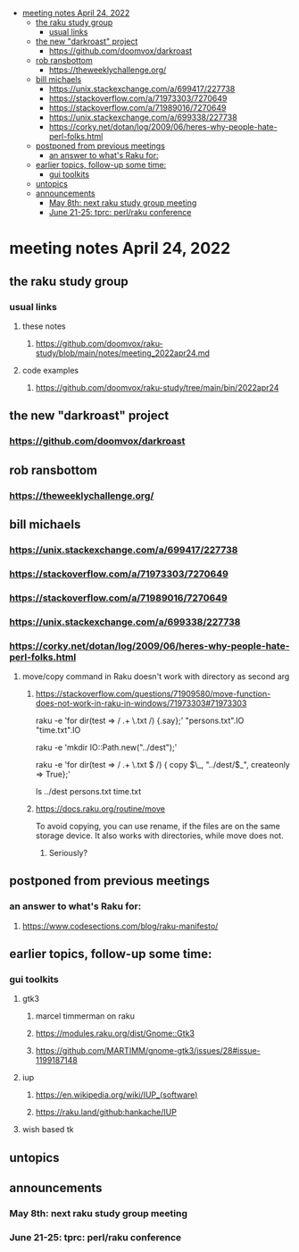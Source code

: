 - [meeting notes April 24, 2022](#orgae29007)
  - [the raku study group](#orgf26fc59)
    - [usual links](#org375abfc)
  - [the new "darkroast" project](#org29ee41d)
    - [<https://github.com/doomvox/darkroast>](#orge096895)
  - [rob ransbottom](#org7ff532a)
    - [<https://theweeklychallenge.org/>](#org98b2f30)
  - [bill michaels](#orgc5c4e6b)
    - [<https://unix.stackexchange.com/a/699417/227738>](#org8c3f010)
    - [<https://stackoverflow.com/a/71973303/7270649>](#org41fb626)
    - [<https://stackoverflow.com/a/71989016/7270649>](#org99909ea)
    - [<https://unix.stackexchange.com/a/699338/227738>](#org2923b86)
    - [<https://corky.net/dotan/log/2009/06/heres-why-people-hate-perl-folks.html>](#org4e7df5c)
  - [postponed from previous meetings](#orga2fe2ce)
    - [an answer to what's Raku for:](#orgaa939f2)
  - [earlier topics, follow-up some time:](#orgc4cdf63)
    - [gui toolkits](#org78b9412)
  - [untopics](#org29e4cf6)
  - [announcements](#org2a71935)
    - [May 8th: next raku study group meeting](#org4dd1b49)
    - [June 21-25: tprc: perl/raku conference](#orgc5a1bb4)


<a id="orgae29007"></a>

# meeting notes April 24, 2022


<a id="orgf26fc59"></a>

## the raku study group


<a id="org375abfc"></a>

### usual links

1.  these notes

    1.  <https://github.com/doomvox/raku-study/blob/main/notes/meeting_2022apr24.md>

2.  code examples

    1.  <https://github.com/doomvox/raku-study/tree/main/bin/2022apr24>


<a id="org29ee41d"></a>

## the new "darkroast" project


<a id="orge096895"></a>

### <https://github.com/doomvox/darkroast>


<a id="org7ff532a"></a>

## rob ransbottom


<a id="org98b2f30"></a>

### <https://theweeklychallenge.org/>


<a id="orgc5c4e6b"></a>

## bill michaels


<a id="org8c3f010"></a>

### <https://unix.stackexchange.com/a/699417/227738>


<a id="org41fb626"></a>

### <https://stackoverflow.com/a/71973303/7270649>


<a id="org99909ea"></a>

### <https://stackoverflow.com/a/71989016/7270649>


<a id="org2923b86"></a>

### <https://unix.stackexchange.com/a/699338/227738>


<a id="org4e7df5c"></a>

### <https://corky.net/dotan/log/2009/06/heres-why-people-hate-perl-folks.html>

1.  move/copy command in Raku doesn't work with directory as second arg

    1.  <https://stackoverflow.com/questions/71909580/move-function-does-not-work-in-raku-in-windows/71973303#71973303>
    
        raku -e 'for dir(test => / .+ \\.txt /) {.say};' "persons.txt".IO "time.txt".IO
        
        raku -e 'mkdir IO::Path.new("../dest");'
        
        raku -e 'for dir(test => / .+ \\.txt $ /) { copy $\_, "../dest/$\_", createonly => True};'
        
        ls ../dest persons.txt time.txt
    
    2.  <https://docs.raku.org/routine/move>
    
        To avoid copying, you can use rename, if the files are on the same storage device. It also works with directories, while move does not.
        
        1.  Seriously?


<a id="orga2fe2ce"></a>

## postponed from previous meetings


<a id="orgaa939f2"></a>

### an answer to what's Raku for:

1.  <https://www.codesections.com/blog/raku-manifesto/>


<a id="orgc4cdf63"></a>

## earlier topics, follow-up some time:


<a id="org78b9412"></a>

### gui toolkits

1.  gtk3

    1.  marcel timmerman on raku
    
    2.  <https://modules.raku.org/dist/Gnome::Gtk3>
    
    3.  <https://github.com/MARTIMM/gnome-gtk3/issues/28#issue-1199187148>

2.  iup

    1.  <https://en.wikipedia.org/wiki/IUP_(software)>
    
    2.  <https://raku.land/github:hankache/IUP>

3.  wish based tk


<a id="org29e4cf6"></a>

## untopics


<a id="org2a71935"></a>

## announcements


<a id="org4dd1b49"></a>

### May 8th: next raku study group meeting


<a id="orgc5a1bb4"></a>

### June 21-25: tprc: perl/raku conference
